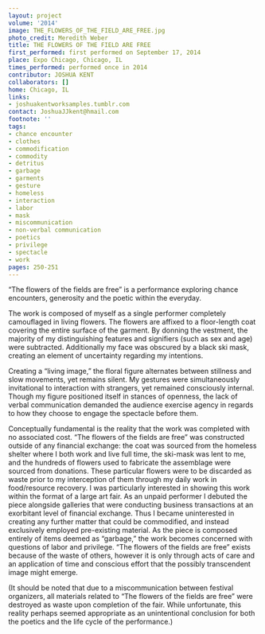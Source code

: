 ```yaml
---
layout: project
volume: '2014'
image: THE_FLOWERS_OF_THE_FIELD_ARE_FREE.jpg
photo_credit: Meredith Weber
title: THE FLOWERS OF THE FIELD ARE FREE
first_performed: first performed on September 17, 2014
place: Expo Chicago, Chicago, IL
times_performed: performed once in 2014
contributor: JOSHUA KENT
collaborators: []
home: Chicago, IL
links:
- joshuakentworksamples.tumblr.com
contact: JoshuaJJkent@hmail.com
footnote: ''
tags:
- chance encounter
- clothes
- commodification
- commodity
- detritus
- garbage
- garments
- gesture
- homeless
- interaction
- labor
- mask
- miscommunication
- non-verbal communication
- poetics
- privilege
- spectacle
- work
pages: 250-251
---
```


“The flowers of the fields are free” is a performance exploring chance encounters, generosity and the poetic within the everyday.

The work is composed of myself as a single performer completely camouflaged in living flowers. The flowers are affixed to a floor-length coat covering the entire surface of the garment. By donning the vestment, the majority of my distinguishing features and signifiers (such as sex and age) were subtracted. Additionally my face was obscured by a black ski mask, creating an element of uncertainty regarding my intentions.

Creating a “living image,” the floral figure alternates between stillness and slow movements, yet remains silent. My gestures were simultaneously invitational to interaction with strangers, yet remained consciously internal. Though my figure positioned itself in stances of openness, the lack of verbal communication demanded the audience exercise agency in regards to how they choose to engage the spectacle before them.

Conceptually fundamental is the reality that the work was completed with no associated cost. “The flowers of the fields are free” was constructed outside of any financial exchange: the coat was sourced from the homeless shelter where I both work and live full time, the ski-mask was lent to me, and the hundreds of flowers used to fabricate the assemblage were sourced from donations. These particular flowers were to be discarded as waste prior to my interception of them through my daily work in food/resource recovery. I was particularly interested in showing this work within the format of a large art fair. As an unpaid performer I debuted the piece alongside galleries that were conducting business transactions at an exorbitant level of financial exchange. Thus I became uninterested in creating any further matter that could be commodified, and instead exclusively employed pre-existing material. As the piece is composed entirely of items deemed as “garbage,” the work becomes concerned with questions of labor and privilege. “The flowers of the fields are free” exists because of the waste of others, however it is only through acts of care and an application of time and conscious effort that the possibly transcendent image might emerge.

(It should be noted that due to a miscommunication between festival organizers, all materials related to “The flowers of the fields are free” were destroyed as waste upon completion of the fair. While unfortunate, this reality perhaps seemed appropriate as an unintentional conclusion for both the poetics and the life cycle of the performance.)
